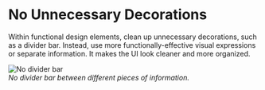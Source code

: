 # No Unnecessary Decorations

Within functional design elements, clean up unnecessary decorations, such as a divider bar. Instead, use more functionally-effective visual expressions or separate information. It makes the UI look cleaner and more organized.


![No divider bar](media/dp_03_sim_clean-850x478.png)  
*No divider bar between different pieces of information.*
